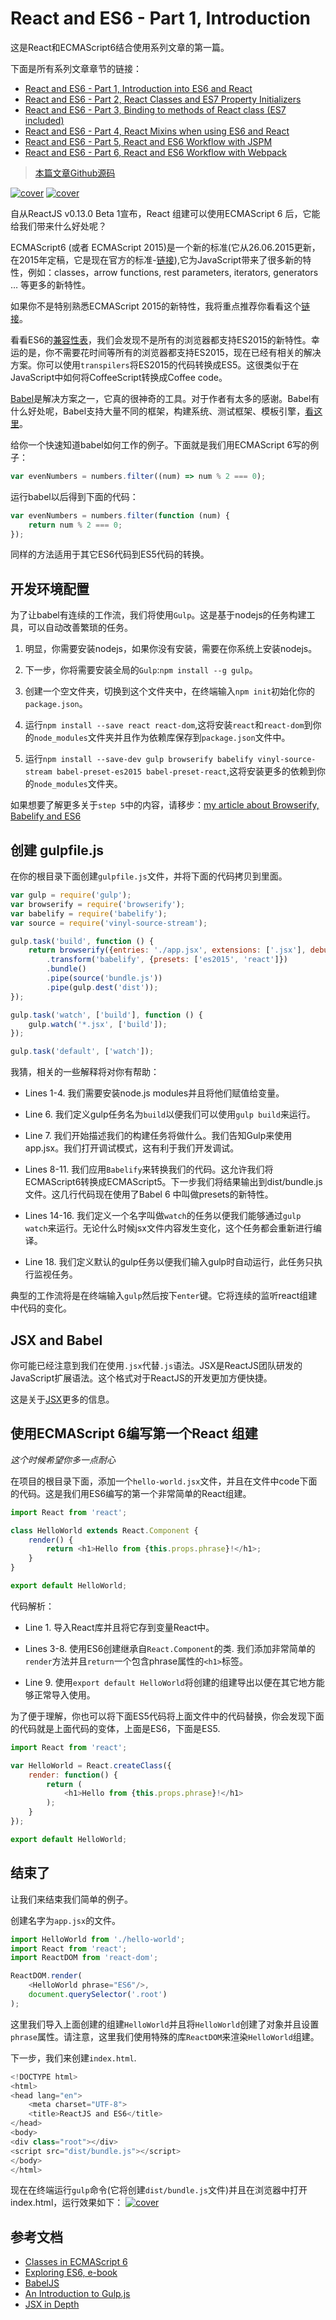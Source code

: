 # React and ES6 - Part 1, Introduction

这是React和ECMAScript6结合使用系列文章的第一篇。

下面是所有系列文章章节的链接：

- [React and ES6 - Part 1, Introduction into ES6 and React](http://www.kongyixueyuan.cn/#docs/react-and-es6-webpack/part1)
- [React and ES6 - Part 2, React Classes and ES7 Property Initializers](http://www.kongyixueyuan.cn/#docs/react-and-es6-webpack/part2)
- [React and ES6 - Part 3, Binding to methods of React class (ES7 included)](http://www.kongyixueyuan.cn/#docs/react-and-es6-webpack/part3)
- [React and ES6 - Part 4, React Mixins when using ES6 and React](http://www.kongyixueyuan.cn/#docs/react-and-es6-webpack/part4)
- [React and ES6 - Part 5, React and ES6 Workflow with JSPM](http://www.kongyixueyuan.cn/#docs/react-and-es6-webpack/part5)
- [React and ES6 - Part 6, React and ES6 Workflow with Webpack](http://www.kongyixueyuan.cn/#docs/react-and-es6-webpack/part6)


> [本篇文章Github源码](https://github.com/yiqizhongchuang/react-es6-es7-gulp-JSPM-Webpack/tree/master/react-es6-es7-gulp-JSPM-Webpack-part1)

 [![cover](http://okxh06i2t.bkt.clouddn.com/react.png)](http://okxh06i2t.bkt.clouddn.com/react.png)        [![cover](http://okxh06i2t.bkt.clouddn.com/js.png)](http://okxh06i2t.bkt.clouddn.com/js.png)   

自从ReactJS v0.13.0 Beta 1宣布，React 组建可以使用ECMAScript 6 后，它能给我们带来什么好处呢？

ECMAScript6 (或者 ECMAScript 2015)是一个新的标准(它从26.06.2015更新，在2015年定稿，它是现在官方的标准-[链接](https://esdiscuss.org/topic/ecmascript-2015-is-now-an-ecma-standard)),它为JavaScript带来了很多新的特性，例如：classes，arrow functions, rest parameters, iterators, generators … 等更多的新特性。


如果你不是特别熟悉ECMAScript 2015的新特性，我将重点推荐你看看这个[链接](https://babeljs.io/learn-es2015/)。


看看ES6的[兼容性表](http://kangax.github.io/compat-table/es6/)，我们会发现不是所有的浏览器都支持ES2015的新特性。幸运的是，你不需要花时间等所有的浏览器都支持ES2015，现在已经有相关的解决方案。你可以使用`transpilers`将ES2015的代码转换成ES5。这很类似于在JavaScript中如何将CoffeeScript转换成Coffee code。

[Babel](https://babeljs.io/)是解决方案之一，它真的很神奇的工具。对于作者有太多的感谢。Babel有什么好处呢，Babel支持大量不同的框架，构建系统、测试框架、模板引擎，[看这里](https://babeljs.io/docs/setup/)。


给你一个快速知道babel如何工作的例子。下面就是我们用ECMAScript 6写的例子：

```js
var evenNumbers = numbers.filter((num) => num % 2 === 0);
```

运行babel以后得到下面的代码：

```js
var evenNumbers = numbers.filter(function (num) {
    return num % 2 === 0;
});
```

同样的方法适用于其它ES6代码到ES5代码的转换。

## 开发环境配置

为了让babel有连续的工作流，我们将使用`Gulp`。这是基于nodejs的任务构建工具，可以自动改善繁琐的任务。

1. 明显，你需要安装nodejs，如果你没有安装，需要在你系统上安装nodejs。

2. 下一步，你将需要安装全局的`Gulp`:`npm install --g gulp`。

3. 创建一个空文件夹，切换到这个文件夹中，在终端输入`npm init`初始化你的`package.json`。

4. 运行`npm install --save react react-dom`,这将安装`react`和`react-dom`到你的`node_modules`文件夹并且作为依赖库保存到`package.json`文件中。

5. 运行`npm install --save-dev gulp browserify babelify vinyl-source-stream babel-preset-es2015 babel-preset-react`,这将安装更多的依赖到你的`node_modules`文件夹。


如果想要了解更多关于`step 5`中的内容，请移步：[my article about Browserify, Babelify and ES6](http://egorsmirnov.me/2015/05/25/browserify-babelify-and-es6.html)


## 创建 gulpfile.js

在你的根目录下面创建`gulpfile.js`文件，并将下面的代码拷贝到里面。

```js
var gulp = require('gulp');
var browserify = require('browserify');
var babelify = require('babelify');
var source = require('vinyl-source-stream');

gulp.task('build', function () {
    return browserify({entries: './app.jsx', extensions: ['.jsx'], debug: true})
        .transform('babelify', {presets: ['es2015', 'react']})
        .bundle()
        .pipe(source('bundle.js'))
        .pipe(gulp.dest('dist'));
});

gulp.task('watch', ['build'], function () {
    gulp.watch('*.jsx', ['build']);
});

gulp.task('default', ['watch']);
```

我猜，相关的一些解释将对你有帮助：

- Lines 1-4. 我们需要安装node.js modules并且将他们赋值给变量。

- Line 6. 我们定义gulp任务名为`build`以便我们可以使用`gulp build`来运行。

- Line 7. 我们开始描述我们的构建任务将做什么。我们告知Gulp来使用app.jsx。我们打开调试模式，这有利于我们开发调试。

- Lines 8-11. 我们应用`Babelify`来转换我们的代码。这允许我们将ECMAScript6转换成ECMAScript5。下一步我们将结果输出到dist/bundle.js文件。这几行代码现在使用了Babel 6 中叫做presets的新特性。

- Lines 14-16. 我们定义一个名字叫做`watch`的任务以便我们能够通过`gulp watch`来运行。无论什么时候jsx文件内容发生变化，这个任务都会重新进行编译。

- Line 18. 我们定义默认的gulp任务以便我们输入gulp时自动运行，此任务只执行监视任务。


典型的工作流将是在终端输入`gulp`然后按下`enter`键。它将连续的监听react组建中代码的变化。

## JSX and Babel

你可能已经注意到我们在使用`.jsx`代替`.js`语法。JSX是ReactJS团队研发的JavaScript扩展语法。这个格式对于ReactJS的开发更加方便快捷。

这是关于[JSX](https://facebook.github.io/react/docs/jsx-in-depth.html)更多的信息。

## 使用ECMAScript 6编写第一个React 组建

*这个时候希望你多一点耐心*

在项目的根目录下面，添加一个`hello-world.jsx`文件，并且在文件中code下面的代码。这是我们用ES6编写的第一个非常简单的React组建。

```js
import React from 'react';

class HelloWorld extends React.Component {
    render() {
        return <h1>Hello from {this.props.phrase}!</h1>;
    }
}

export default HelloWorld;
```

代码解析：
- Line 1. 导入React库并且将它存到变量React中。

- Lines 3-8. 使用ES6创建继承自`React.Component`的类.
我们添加非常简单的`render`方法并且`return`一个包含phrase属性的`<h1>`标签。

- Line 9. 使用`export default HelloWorld`将创建的组建导出以便在其它地方能够正常导入使用。

为了便于理解，你也可以将下面ES5代码将上面文件中的代码替换，你会发现下面的代码就是上面代码的变体，上面是ES6，下面是ES5.

```js
import React from 'react';

var HelloWorld = React.createClass({
    render: function() {
        return (
            <h1>Hello from {this.props.phrase}!</h1>
        );
    }
});

export default HelloWorld;
```

## 结束了

让我们来结束我们简单的例子。

创建名字为`app.jsx`的文件。

```js
import HelloWorld from './hello-world';
import React from 'react';
import ReactDOM from 'react-dom';

ReactDOM.render(
    <HelloWorld phrase="ES6"/>,
    document.querySelector('.root')
);
```
这里我们导入上面创建的组建`HelloWorld`并且将`HelloWorld`创建了对象并且设置`phrase`属性。请注意，这里我们使用特殊的库`ReactDOM`来渲染`HelloWorld`组建。

下一步，我们来创建`index.html`.

```js
<!DOCTYPE html>
<html>
<head lang="en">
    <meta charset="UTF-8">
    <title>ReactJS and ES6</title>
</head>
<body>
<div class="root"></div>
<script src="dist/bundle.js"></script>
</body>
</html>
```

现在在终端运行`gulp`命令(它将创建`dist/bundle.js`文件)并且在浏览器中打开index.html，运行效果如下：
[![cover](http://okxh06i2t.bkt.clouddn.com/Snip20170208_24.png)](http://okxh06i2t.bkt.clouddn.com/Snip20170208_24.png)

## 参考文档
- [Classes in ECMAScript 6](http://www.2ality.com/2015/02/es6-classes-final.html)
- [Exploring ES6, e-book](https://leanpub.com/exploring-es6/)
- [BabelJS](https://babeljs.io/)
- [An Introduction to Gulp.js](https://www.sitepoint.com/introduction-gulp-js/)
- [JSX in Depth](https://facebook.github.io/react/docs/jsx-in-depth.html)
